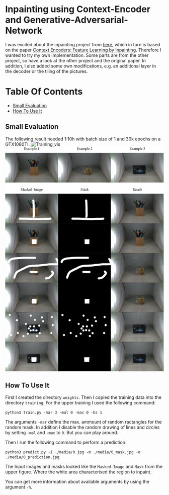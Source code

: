 # Inpainting using Context-Encoder and Generative-Adversarial-Network
I was excited about the inpainting project from [here](https://github.com/MingtaoGuo/ContextEncoder_Cat-s_head_Inpainting_TensorFlow), which in turn is based on the paper [Context Encoders: Feature Learning by Inpainting](https://arxiv.org/abs/1604.07379). Therefore I wanted to try my own implementation.
Some parts are from the other project, so have a look at the other project and the original paper.
In addition, I also added some own modifications, e.g. an additional layer in the decoder or the tiling of the pictures.
# Table Of Contents
- [Small Evaluation](#small_evaluation)
- [How To Use It](#how_to_use_it)
<a name="small_evaluation"></a>
## Small Evaluation
The following result needed 1:10h with batch size of 1 and 30k epochs on a GTX1080TI.
![Training_vis](/media/training.gif)
![results](/media/results.png)
<a name="how_to_use_it"></a>
## How To Use It
First I created the directory `weights`. Then I copied the training data into the directory `training`.
For the upper training I used the following command:
```
python3 train.py -mar 3 -mal 0 -mac 0 -bs 1
```
The arguments `-mar` define the max. ammount of random ractangles for the random mask.
In addition I disable the random drawing of lines and circles by setting `-mal` and `-mac` to `0`.
But you can play around.

Then I run the following command to perform a prediction:
```
python3 predict.py -i ./media/0.jpg -m ./media/0_mask.jpg -o ./media/0_prediction.jpg
```
The Input images and masks looked like the `Masked-Image` and `Mask` from the upper figure.
Where the white area characterised the region to inpaint.

You can get more information about available arguments by using the argument `-h`.
